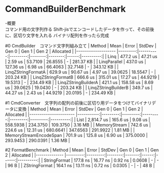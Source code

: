 # CommandBuilderBenchmark
-概要  
  コマンド用の文字列作る
  Shift-jisでエンコードしたデータを作って、その前後に、区切り文字を入れる
  バイナリ配列を作ったら完成

#0 CmdBuilder　コマンド文字列組み立て
|              Method |     Mean |     Error |   StdDev |   Gen 0 |   Gen 1 | Gen 2 | Allocated |
|-------------------- |---------:|----------:|---------:|--------:|--------:|------:|----------:|
|                Linq | 477.2 us |  47.21 us |  2.59 us | 53.7109 | 26.8555 |     - | 281.37 KB |
|        LinqParallel | 437.0 us | 127.36 us |  6.98 us | 66.4063 | 32.7148 |     - | 343.12 KB |
|  LinqZStringFormatA | 629.9 us |  90.67 us |  4.97 us | 39.0625 | 18.5547 |     - | 203.24 KB |
|  LinqZStringFormatB | 666.6 us | 315.01 us | 17.27 us | 44.9219 | 19.5313 |     - | 234.49 KB |
| LinqZStringBuilderA | 421.1 us | 158.58 us |  8.69 us | 39.0625 | 19.0430 |     - | 203.24 KB |
| LinqZStringBuilderB | 349.7 us |  44.27 us |  2.43 us | 44.9219 | 20.0195 |     - | 234.49 KB |

#1 CmdConverter　文字列の配列の前後に区切り用データをつけてバイナリデータに変換
|                 Method |       Mean |    Error |   StdDev |    Gen 0 |    Gen 1 |    Gen 2 | Allocated |
|----------------------- |-----------:|---------:|---------:|---------:|---------:|---------:|----------:|
|                   List | 2,814.7 us | 165.6 us |  9.08 us | 558.5938 | 234.3750 | 109.3750 |   3.16 MB |
|           MemoryStream |   742.6 us | 224.6 us | 12.31 us | 680.6641 | 347.6563 | 291.9922 |   1.81 MB |
| MemoryStreamEncodeSpan |   701.9 us | 125.8 us |  6.90 us | 375.0000 | 293.9453 | 290.0391 |   1.36 MB |

#2 FormatBenchmark
|        Method |     Mean |    Error |  StdDev |  Gen 0 | Gen 1 | Gen 2 | Allocated |
|-------------- |---------:|---------:|--------:|-------:|------:|------:|----------:|
|  StringFormat | 177.8 ns | 16.77 ns | 0.92 ns | 0.0608 |     - |     - |      96 B |
| ZStringFormat | 164.1 ns | 13.11 ns | 0.72 ns | 0.0305 |     - |     - |      48 B |
